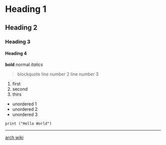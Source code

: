 # Heading 1
## Heading 2
### Heading 3
#### Heading  4

**bold**
normal
*italics*

> blockquote
> line number 2
> line number 3

1. first
2. second
3. thirs

-  unordered 1
-  unordered 2
-  unordered 3

`print ("Hello World")`

---

[arch wiki](https://wiki.archlinux.org)

